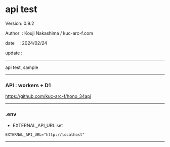 ﻿# api test

 Version: 0.9.2

 Author  : Kouji Nakashima / kuc-arc-f.com

 date    : 2024/02/24

 update :

***

api test,  sample

***
### API : workers + D1

https://github.com/kuc-arc-f/hono_34api


***
### .env

* EXTERNAL_API_URL set
```
EXTERNAL_API_URL="http://localhost"
```


***

